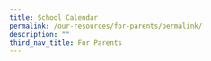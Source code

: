```yaml
---
title: School Calendar
permalink: /our-resources/for-parents/permalink/
description: ""
third_nav_title: For Parents
---
```

